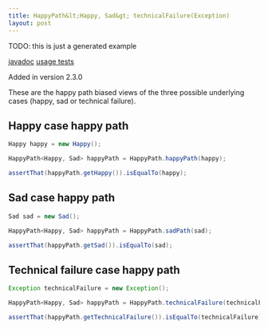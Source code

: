 ```yaml
---
title: HappyPath&lt;Happy, Sad&gt; technicalFailure(Exception)
layout: post
---
```

TODO: this is just a generated example

[javadoc](https://oss.sonatype.org/service/local/repositories/releases/archive/io/github/theangrydev/business-flows/10.3.0/business-flows-10.3.0-javadoc.jar/!/io/github/theangrydev/businessflows/HappyPath.html#technicalFailure-java.lang.Exception-) [usage tests](https://github.com/theangrydev/business-flows/blob/master/src/test/java/api/usage/happypath/HappyPathBaseCasesTest.java)

Added in version 2.3.0

These are the happy path biased views of the three possible underlying cases (happy, sad or technical failure).

## Happy case happy path
```java
Happy happy = new Happy();

HappyPath<Happy, Sad> happyPath = HappyPath.happyPath(happy);

assertThat(happyPath.getHappy()).isEqualTo(happy);
```

## Sad case happy path
```java
Sad sad = new Sad();

HappyPath<Happy, Sad> happyPath = HappyPath.sadPath(sad);

assertThat(happyPath.getSad()).isEqualTo(sad);
```

## Technical failure case happy path
```java
Exception technicalFailure = new Exception();

HappyPath<Happy, Sad> happyPath = HappyPath.technicalFailure(technicalFailure);

assertThat(happyPath.getTechnicalFailure()).isEqualTo(technicalFailure);
```

